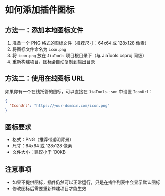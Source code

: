 # 如何添加插件图标

## 方法一：添加本地图标文件

1. 准备一个 PNG 格式的图标文件（推荐尺寸：64x64 或 128x128 像素）
2. 将图标文件命名为 `icon.png`
3. 将 `icon.png` 放在 `JiaTools` 项目根目录下（与 JiaTools.csproj 同级）
4. 重新构建项目，图标会自动复制到输出目录

## 方法二：使用在线图标 URL

如果你有一个在线托管的图标，可以直接在 `JiaTools.json` 中设置 `IconUrl`：

```json
{
  "IconUrl": "https://your-domain.com/icon.png"
}
```

## 图标要求

- 格式：PNG（推荐带透明背景）
- 尺寸：64x64 或 128x128 像素
- 文件大小：建议小于 100KB

## 注意事项

- 如果不提供图标，插件仍然可以正常运行，只是在插件列表中会显示默认图标
- 修改图标后需要重新构建项目才能生效
